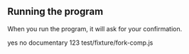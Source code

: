 <h2>Running the program</h2>

When you run the program, it will ask for your confirmation.

<fork lang="js">
  <answer regex="Are you sure">yes</answer>
  <answer regex="Please confirm">no</answer>
  <answer stderr regex="STDERR">documentary 123</answer>
  test/fixture/fork-comp.js
</fork>